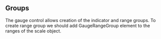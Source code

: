 ## Groups
The gauge control allows creation of the indicator and range groups. To create range group we should add GaugeRangeGroup element to the ranges of the scale object.

[//]: <keywords: radverticallineargauge, verticallinearscale, gaugerange, barindicator, gaugerangegroup, indicatorgroup, stateindicator, radradialgauge, radialscale, marker>
